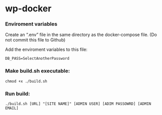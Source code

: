 # wp-docker

### Enviroment variables

Create an “.env” file in the same directory as the docker-compose file. (Do not commit this file to Github)

Add the enviroment variables to this file:

`DB_PASS=SelectAnotherPassword`

### Make build.sh executable:

`chmod +x ./build.sh`

### Run build:

`./build.sh [URL] "[SITE NAME]" [ADMIN USER] [ADIM PASSOWRD] [ADMIN EMAIL]`
